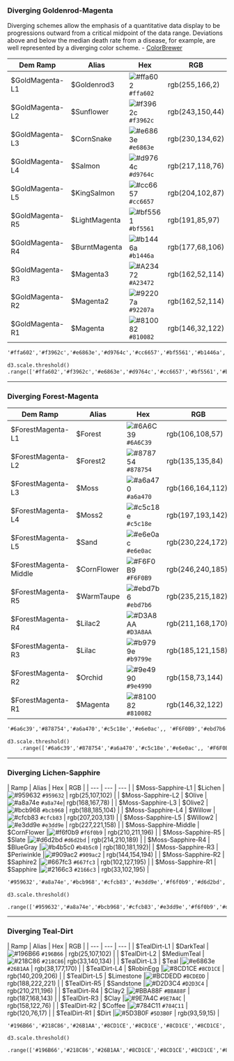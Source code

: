 ### Diverging Goldenrod-Magenta
Diverging schemes allow the emphasis of a quantitative data display to be progressions outward from a critical midpoint of the data range. Deviations above and below the median death rate from a disease, for example, are well represented by a diverging color scheme. - [ColorBrewer](http://www.personal.psu.edu/cab38/ColorSch/SchHTMLs/CBColorDiv.html)


| Dem Ramp | Alias | Hex | RGB |
| --- | --- | --- | --- |
| $GoldMagenta-L1 | $Goldenrod3 |![\#ffa602](https://placehold.it/15/ffa602/000000?text=+) `#ffa602` | rgb\(255,166,2\) |
| $GoldMagenta-L2 | $Sunflower |![\#f3962c](https://placehold.it/15/f3962c/000000?text=+) `#f3962c` | rgb(243,150,44) |
| $GoldMagenta-L3 | $CornSnake |![\#e6863e](https://placehold.it/15/e6863e/000000?text=+) `#e6863e` | rgb(230,134,62) |
| $GoldMagenta-L4 | $Salmon |![\#d9764c](https://placehold.it/15/d9764c/000000?text=+) `#d9764c` | rgb(217,118,76) |
| $GoldMagenta-L5 | $KingSalmon |![\#cc6657](https://placehold.it/15/cc6657/000000?text=+) `#cc6657` | rgb(204,102,87) |
| $GoldMagenta-R5 | $LightMagenta |![\#bf5561](https://placehold.it/15/bf5561/000000?text=+) `#bf5561` | rgb(191,85,97) |
| $GoldMagenta-R4 | $BurntMagenta |![\#b1446a](https://placehold.it/15/b1446a/000000?text=+) `#b1446a` | rgb(177,68,106) |
| $GoldMagenta-R3 | $Magenta3 |![\#A23472](https://placehold.it/15/A23472/000000?text=+) `#A23472` | rgb(162,52,114) |
| $GoldMagenta-R2 | $Magenta2  |![\#92207a](https://placehold.it/15/92207a/000000?text=+) `#92207a` | rgb(162,52,114) |
| $GoldMagenta-R1 | $Magenta  |![\#810082](https://placehold.it/15/810082/000000?text=+) `#810082` | rgb(146,32,122) |


```html
'#ffa602','#f3962c','#e6863e','#d9764c','#cc6657','#bf5561','#b1446a','#a23472','#92207a','#810082'
```

```html
d3.scale.threshold()
.range(['#ffa602','#f3962c','#e6863e','#d9764c','#cc6657','#bf5561','#b1446a','#a23472','#92207a','#810082']);
```

---

### Diverging Forest-Magenta


| Dem Ramp | Alias | Hex | RGB |
| --- | --- | --- | --- |
| $ForestMagenta-L1 | $Forest | ![\#6A6C39](https://placehold.it/15/6A6C39/000000?text=+) `#6A6C39` | rgb(106,108,57) |
| $ForestMagenta-L2 | $Forest2 |![\#878754](https://placehold.it/15/878754/000000?text=+) `#878754` | rgb(135,135,84) |
| $ForestMagenta-L3 | $Moss |![\#a6a470](https://placehold.it/15/a6a470/000000?text=+) `#a6a470` | rgb(166,164,112) |
| $ForestMagenta-L4  |$Moss2 | ![\#c5c18e](https://placehold.it/15/c5c18e/000000?text=+) `#c5c18e` | rgb(197,193,142) |
| $ForestMagenta-L5  | $Sand |![\#e6e0ac](https://placehold.it/15/e6e0ac/000000?text=+) `#e6e0ac` | rgb(230,224,172) |
| $ForestMagenta-Middle  | $CornFlower |![\#F6F0B9](https://placehold.it/15/F6F0B9/000000?text=+) `#F6F0B9` | rgb(246,240,185)) |
| $ForestMagenta-R5 | $WarmTaupe |![\#ebd7b6](https://placehold.it/15/ebd7b6/000000?text=+) `#ebd7b6` | rgb(235,215,182) |
| $ForestMagenta-R4 | $Lilac2 |![\#D3A8AA](https://placehold.it/15/D3A8AA/000000?text=+) `#D3A8AA` | rgb(211,168,170) |
| $ForestMagenta-R3 | $Lilac |![\#b9799e](https://placehold.it/15/b9799e/000000?text=+) `#b9799e` | rgb(185,121,158) |
| $ForestMagenta-R2 | $Orchid |![\#9e4990](https://placehold.it/15/9e4990/000000?text=+) `#9e4990` | rgb(158,73,144) |
| $ForestMagenta-R1 | $Magenta | ![\#810082](https://placehold.it/15/810082/000000?text=+) `#810082` | rgb(146,32,122) |

```html
'#6a6c39','#878754','#a6a470','#c5c18e','#e6e0ac',, '#F6F0B9','#ebd7b6','#d3a8aa','#b9799e','#9e4990','#810082'
```

```html
d3.scale.threshold()
    .range(['#6a6c39','#878754','#a6a470','#c5c18e','#e6e0ac',, '#F6F0B9','#ebd7b6','#d3a8aa','#b9799e','#9e4990','#810082']);
```

---


### Diverging Lichen-Sapphire

| Ramp | Alias | Hex | RGB |
| --- | --- | --- |
| $Moss-Sapphire-L1 | $Lichen |![\#959632](https://placehold.it/15/959632/000000?text=+) `#959632` | rgb(25,107,102) |
| $Moss-Sapphire-L2 | $Olive | ![\#a8a74e](https://placehold.it/15/a8a74e/000000?text=+) `#a8a74e`| rgb(168,167,78) |
| $Moss-Sapphire-L3 | $Olive2 |![\#bcb968](https://placehold.it/15/bcb968/000000?text=+) `#bcb968` | rgb(188,185,104) |
| $Moss-Sapphire-L4 | $Willow |![\#cfcb83](https://placehold.it/15/cfcb83/000000?text=+) `#cfcb83` | rgb(207,203,131) |
| $Moss-Sapphire-L5 | $Willow2 |![\#e3dd9e](https://placehold.it/15/e3dd9e/000000?text=+) `#e3dd9e` | rgb(227,221,158) |
| $Moss-Sapphire-Middle | $CornFlower |![\#f6f0b9](https://placehold.it/15/f6f0b9/000000?text=+) `#f6f0b9` | rgb(210,211,196) |
| $Moss-Sapphire-R5 | $Slate |![\#d6d2bd](https://placehold.it/15/d6d2bd/000000?text=+) `#d6d2bd` | rgb(214,210,189) |
| $Moss-Sapphire-R4 | $BlueGray |![\#b4b5c0](https://placehold.it/15/b4b5c0/000000?text=+) `#b4b5c0` | rgb(180,181,192)|
| $Moss-Sapphire-R3 | $Periwinkle |![\#909ac2](https://placehold.it/15/909ac2/000000?text=+) `#909ac2` | rgb(144,154,194) |
| $Moss-Sapphire-R2 | $Saphire2 |![\#667fc3](https://placehold.it/15/667fc3/000000?text=+) `#667fc3` | rgb(102,127,195) |
| $Moss-Sapphire-R1 | $Sapphire |![\#2166c3](https://placehold.it/15/2166c3/000000?text=+) `#2166c3` | rgb(33,102,195) |




```html
'#959632','#a8a74e','#bcb968','#cfcb83','#e3dd9e','#f6f0b9','#d6d2bd','#b4b5c0','#909ac2','#667fc3','#2166c3'

```

```
d3.scale.threshold()
    .range(['#959632','#a8a74e','#bcb968','#cfcb83','#e3dd9e','#f6f0b9','#d6d2bd','#b4b5c0','#909ac2','#667fc3','#2166c3']);
```



---

### Diverging Teal-Dirt

| Ramp | Alias | Hex | RGB |
| --- | --- | --- |
| $TealDirt-L1 | $DarkTeal |![\#196B66](https://placehold.it/15/196B66/000000?text=+) `#196B66` | rgb(25,107,102) |
| $TealDirt-L2 | $MediumTeal | ![\#218C86](https://placehold.it/15/218C86/000000?text=+) `#218C86`|  rgb(33,140,134) |
| $TealDirt-L3 | $Teal |![\#e6863e](https://placehold.it/15/26B1AA/000000?text=+) `#26B1AA` | rgb(38,177,170) |
| $TealDirt-L4 | $RobinEgg |![\#8CD1CE](https://placehold.it/15/8CD1CE/000000?text=+) `#8CD1CE` | rgb(140,209,206) |
| $TealDirt-L5 | $Limestone |![\#BCDEDD](https://placehold.it/15/BCDEDD/000000?text=+) `#BCDEDD` | rgb(188,222,221) |
| $TealDirt-R5 | $Sandstone |![\#D2D3C4](https://placehold.it/15/D2D3C4/000000?text=+) `#D2D3C4` | rgb(210,211,196) |
| $TealDirt-R4 | $Clay2 |![\#BBA88F](https://placehold.it/15/BBA88F/000000?text=+) `#BBA88F` | rgb(187,168,143) |
| $TealDirt-R3 | $Clay |![\#9E7A4C](https://placehold.it/15/9E7A4C/000000?text=+) `#9E7A4C` | rgb(158,122,76) |
| $TealDirt-R2 | $Coffee |![\#784C11](https://placehold.it/15/784C11/000000?text=+) `#784C11` | rgb(120,76,17) |
| $TealDirt-R1 | $Dirt |![\#5D3B0F](https://placehold.it/15/5D3B0F/000000?text=+) `#5D3B0F` | rgb(93,59,15) |

```
'#196B66','#218C86','#26B1AA','#8CD1CE','#8CD1CE','#8CD1CE','#8CD1CE','#8CD1CE','#8CD1CE','#8CD1CE'
```

```
d3.scale.threshold()
    .range(['#196B66','#218C86','#26B1AA','#8CD1CE','#8CD1CE','#8CD1CE','#8CD1CE','#8CD1CE','#8CD1CE','#8CD1CE']);
```






